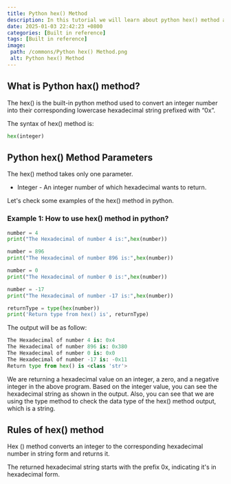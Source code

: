 ```yaml
---
title: Python hex() Method
description: In this tutorial we will learn about python hex() method and it uses with examples.
date: 2025-01-03 22:42:23 +0800
categories: [Built in reference]
tags: [Built in reference]
image:
 path: /commons/Python hex() Method.png
 alt: Python hex() Method
---
```


## What is Python hax() method?

The hex()  is the built-in python method used to convert an integer number into their corresponding lowercase hexadecimal string prefixed with “0x”.

<script type="text/javascript">
	atOptions = {
		'key' : 'f934c5057f4cfe34762901514605d248',
		'format' : 'iframe',
		'height' : 180,
		'width' : 800,
		'params' : {}
	};
</script>
<script type="text/javascript" src="https://www.highperformanceformat.com/f934c5057f4cfe34762901514605d248/invoke.js"></script>
The syntax of hex() method is:

```python
hex(integer)
```

<script type="text/javascript">
	atOptions = {
		'key' : 'f934c5057f4cfe34762901514605d248',
		'format' : 'iframe',
		'height' : 180,
		'width' : 800,
		'params' : {}
	};
</script>
<script type="text/javascript" src="https://www.highperformanceformat.com/f934c5057f4cfe34762901514605d248/invoke.js"></script>
## Python hex() Method Parameters

<script type="text/javascript">
	atOptions = {
		'key' : 'f934c5057f4cfe34762901514605d248',
		'format' : 'iframe',
		'height' : 180,
		'width' : 800,
		'params' : {}
	};
</script>
<script type="text/javascript" src="https://www.highperformanceformat.com/f934c5057f4cfe34762901514605d248/invoke.js"></script>
The hex() method takes only one parameter.

* Integer \- An integer number of which hexadecimal wants to return.

Let's check some examples of the hex() method in python.

### Example 1: How to use hex() method in python?

```python
number = 4
print("The Hexadecimal of number 4 is:",hex(number))

number = 896
print("The Hexadecimal of number 896 is:",hex(number))

number = 0
print("The Hexadecimal of number 0 is:",hex(number))

number = -17
print("The Hexadecimal of number -17 is:",hex(number))

returnType = type(hex(number))
print('Return type from hex() is', returnType)

```

The output will be as follow:

```python
The Hexadecimal of number 4 is: 0x4
The Hexadecimal of number 896 is: 0x380
The Hexadecimal of number 0 is: 0x0
The Hexadecimal of number -17 is: -0x11
Return type from hex() is <class 'str'>

```

We are returning a hexadecimal value on an integer, a zero, and a negative integer in the above program. Based on the integer value, you can see the hexadecimal string as shown in the output. Also, you can see that we are using the type method to check the data type of the hex() method output, which is a string.

## Rules of hex() method

Hex () method converts an integer to the corresponding hexadecimal number in string form and returns it.

The returned hexadecimal string starts with the prefix 0x, indicating it's in hexadecimal form.